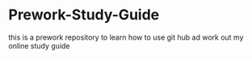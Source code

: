 # Prework-Study-Guide
this is a prework repository to learn how to use git hub ad work out my online study guide

